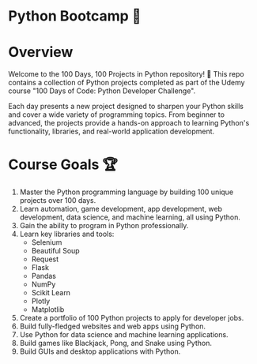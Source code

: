 # Python Bootcamp 🐍
# Overview
Welcome to the 100 Days, 100 Projects in Python repository! 🎉
This repo contains a collection of Python projects completed as part of the Udemy course "100 Days of Code: Python Developer Challenge".

Each day presents a new project designed to sharpen your Python skills and cover a wide variety of programming topics. From beginner to advanced, the projects provide a hands-on approach to learning Python's functionality, libraries, and real-world application development.
# Course Goals 🏆

1. Master the Python programming language by building 100 unique projects over 100 days.
2. Learn automation, game development, app development, web development, data science, and machine learning, all using Python.
3. Gain the ability to program in Python professionally.
4. Learn key libraries and tools:
   - Selenium
   - Beautiful Soup
   - Request
   - Flask
   - Pandas
   - NumPy
   - Scikit Learn
   - Plotly
   - Matplotlib
5. Create a portfolio of 100 Python projects to apply for developer jobs.
6. Build fully-fledged websites and web apps using Python.
7. Use Python for data science and machine learning applications.
8. Build games like Blackjack, Pong, and Snake using Python.
9. Build GUIs and desktop applications with Python.

